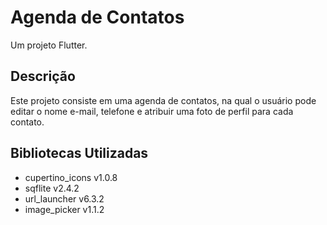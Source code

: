 # Agenda de Contatos

Um projeto Flutter.

## Descrição

Este projeto consiste em uma agenda de contatos, na qual o usuário pode editar o nome e-mail, telefone e atribuir uma 
foto de perfil para cada contato.

## Bibliotecas Utilizadas

- cupertino_icons v1.0.8
- sqflite v2.4.2
- url_launcher v6.3.2
- image_picker v1.1.2